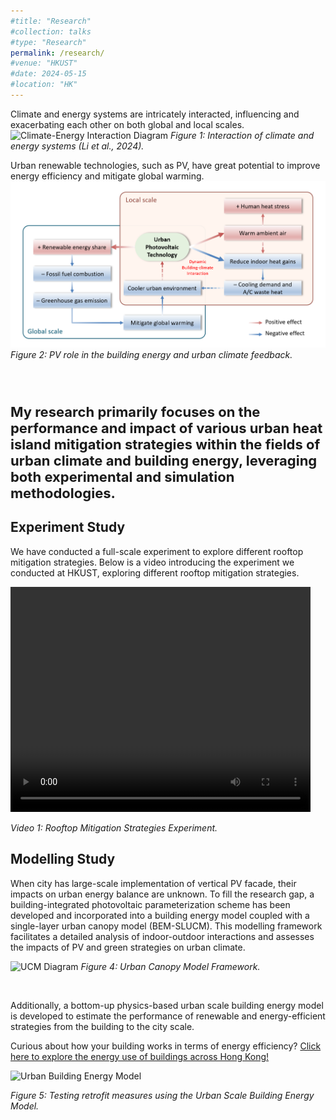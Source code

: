 ```yaml
---
#title: "Research"
#collection: talks
#type: "Research"
permalink: /research/
#venue: "HKUST"
#date: 2024-05-15
#location: "HK"
---
```


Climate and energy systems are intricately interacted, influencing and exacerbating each other on both global and local scales.
![Climate-Energy Interaction Diagram](/images/C_E.png)
*Figure 1: Interaction of climate and energy systems (Li et al., 2024).*

Urban renewable technologies, such as PV, have great potential to improve energy efficiency and mitigate global warming.
![PV](/images/PV1.png)
*Figure 2: PV role in the building energy and urban climate feedback.*

<br><br>
<p style="font-size: 22px; font-weight: bold;">
    My research primarily focuses on the performance and impact of various urban heat island mitigation strategies within the fields of urban climate and building energy, leveraging both experimental and simulation methodologies.
</p>
 
<!DOCTYPE html>    
<html lang="en">
<head>
    <meta charset="UTF-8">
    <meta name="viewport" content="width=device-width, initial-scale=1.0">
</head>
<body>
    <h2>Experiment Study</h2>
    <p>We have conducted a full-scale experiment to explore different rooftop mitigation strategies.
    Below is a video introducing the experiment we conducted at HKUST, exploring different rooftop mitigation strategies.</p>
    <video width="480" height="360" controls>
        <source src="http://chenlt326.github.io/files/Nov19_480p.mp4" type="video/mp4">
        Your browser does not support the video tag.
    </video>
    <p><em>Video 1: Rooftop Mitigation Strategies Experiment.</em></p>
</body>
</html>

<h2>Modelling Study</h2>
When city has large-scale implementation of vertical PV facade, their impacts on urban energy balance are unknown. To fill the research gap, a building-integrated photovoltaic parameterization scheme has been developed and incorporated into a building energy model coupled with a single-layer urban canopy model (BEM-SLUCM). This modelling framework facilitates a detailed analysis of indoor-outdoor interactions and assesses the impacts of PV and green strategies on urban climate.

![UCM Diagram](/images/UCM.png)
*Figure 4: Urban Canopy Model Framework.*

<br>
<p>
  Additionally, a bottom-up physics-based urban scale building energy model is developed to estimate the performance of renewable and energy-efficient strategies from the building to the city scale.
  <p> Curious about how your building works in terms of energy efficiency?
  <a href="http://cez027.ce.ust.hk/HongKongUrbanEnergy/UrbanEnergy.html">Click here to explore the energy use of buildings across Hong Kong!</a>
</p>
<img src="/images/UBEM.png" alt="Urban Building Energy Model">
<p><em>Figure 5: Testing retrofit measures using the Urban Scale Building Energy Model.</em></p>
